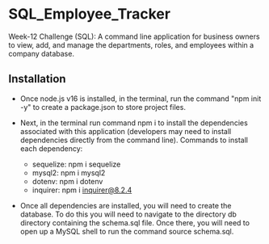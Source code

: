 # SQL_Employee_Tracker

Week-12 Challenge (SQL): A command line application for business owners to view, add, and manage the departments, roles, and employees within a company database.

## Installation

- Once node.js v16 is installed, in the terminal, run the command "npm init -y" to create a package.json to store project files.

- Next, in the terminal run command npm i to install the dependencies associated with this application (developers may need to install dependencies directly from the command line).
    Commands to install each dependency: 
    - sequelize: npm i sequelize 
    - mysql2: npm i mysql2 
    - dotenv: npm i dotenv 
    - inquirer: npm i inquirer@8.2.4 

- Once all dependencies are installed, you will need to create the database. To do this you will need to navigate to the directory db directory containing the schema.sql file. Once there, you will need to open up a MySQL shell to run the command source schema.sql.    
 


